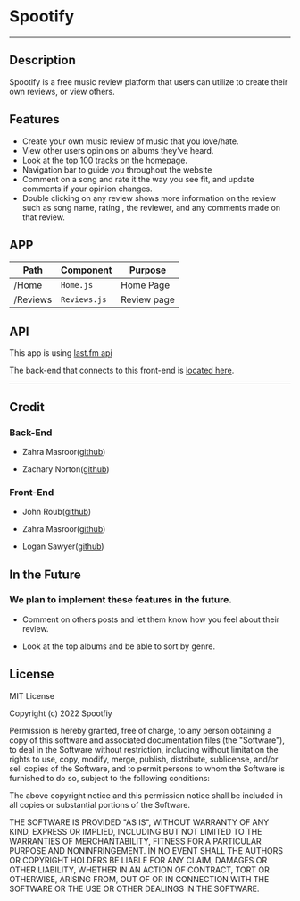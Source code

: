 # Spootify 

***

## Description

Spootify is a free music review platform that users can utilize to create their own reviews, or view others.

## Features

* Create your own music review of music that you love/hate.
* View other users opinions on albums they've heard.
* Look at the top 100 tracks on the homepage.
* Navigation bar to guide you throughout the website
* Comment on a song and rate it the way you see fit, and update comments if your opinion changes.
* Double clicking on any review shows more information on the review such as song name, rating , the reviewer, and any comments made on that review.

## APP

| Path     | Component    | Purpose    |
|----------|--------------|------------|
| /Home    | `Home.js`    | Home Page  |
| /Reviews | `Reviews.js` | Review page|

## API

This app is using [last.fm api](https://www.last.fm/api)

The back-end that connects to this front-end is [located here](https://github.com/ZahraO1/Music-Review-API).

***

## Credit

### Back-End

* Zahra Masroor([github](https://github.com/ZahraO1))

* Zachary Norton([github](https://github.com/okayzach))

### Front-End

* John Roub([github](https://github.com/JohnRoub2000))

* Zahra Masroor([github](https://github.com/ZahraO1))

* Logan Sawyer([github](https://github.com/Sogiee))

## In the Future

### We plan to implement these features in the future.

* Comment on others posts and let them know how you feel about their review.

* Look at the top albums and be able to sort by genre.

## License

MIT License

Copyright (c) 2022 Spootfiy

Permission is hereby granted, free of charge, to any person obtaining a copy of this software and associated documentation files (the "Software"), to deal in the Software without restriction, including without limitation the rights to use, copy, modify, merge, publish, distribute, sublicense, and/or sell copies of the Software, and to permit persons to whom the Software is furnished to do so, subject to the following conditions:

The above copyright notice and this permission notice shall be included in all copies or substantial portions of the Software.

THE SOFTWARE IS PROVIDED "AS IS", WITHOUT WARRANTY OF ANY KIND, EXPRESS OR IMPLIED, INCLUDING BUT NOT LIMITED TO THE WARRANTIES OF MERCHANTABILITY, FITNESS FOR A PARTICULAR PURPOSE AND NONINFRINGEMENT. IN NO EVENT SHALL THE AUTHORS OR COPYRIGHT HOLDERS BE LIABLE FOR ANY CLAIM, DAMAGES OR OTHER LIABILITY, WHETHER IN AN ACTION OF CONTRACT, TORT OR OTHERWISE, ARISING FROM, OUT OF OR IN CONNECTION WITH THE SOFTWARE OR THE USE OR OTHER DEALINGS IN THE SOFTWARE.
